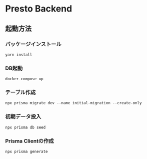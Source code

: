 # Presto Backend

## 起動方法
### パッケージインストール
```
yarn install
```

### DB起動
```
docker-compose up
```

### テーブル作成
```
npx prisma migrate dev --name initial-migration --create-only
```

### 初期データ投入
```
npx prisma db seed
```

### Prisma Clientの作成
```
npx prisma generate
```